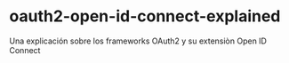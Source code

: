# oauth2-open-id-connect-explained
Una explicación sobre los frameworks OAuth2 y su extensiòn Open ID Connect
